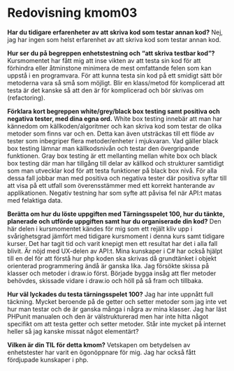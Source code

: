 ---
---
Redovisning kmom03
=========================
**Har du tidigare erfarenheter av att skriva kod som testar annan kod?**
Nej, jag har ingen som helst erfarenhet av att skriva kod som testar annan kod.

**Hur ser du på begreppen enhetstestning och “att skriva testbar kod”?** Kursmomentet har fått mig att inse vikten av att testa sin kod för att förhindra eller åtminstone minimera de mest omfattande felen som kan uppstå i en programvara. För att kunna testa sin kod på ett smidigt sätt bör metoderna vara så små som möjligt. Blir en klass/metod för komplicerad att testa är det kanske så att den är för komplicerad och bör skrivas om (refactoring).

**Förklara kort begreppen white/grey/black box testing samt positiva och negativa tester, med dina egna ord.**
White box testing innebär att man har kännedom om källkoden/algoritmer och kan skriva kod som testar de olika metoder som finns var och en. Detta kan även utsträckas till ett flöde av tester som inbegriper flera metoder/enheter i mjukvaran. Vad gäller black box testing lämnar man källkodsnivån och testar den övergripande funktionen. Gray box testing är ett mellanting mellan white box och black box testing där man har tillgång till delar av källkod och strukturer samtidigt som man utvecklar kod för att testa funktioner på black box nivå. För alla dessa fall jobbar man med positiva och negativa tester där positiva syftar till att visa på ett utfall som överensstämmer med ett korrekt hanterande av applikationen. Negativ testning har som syfte att påvisa fel när API:t matas med felaktiga data.

**Berätta om hur du löste uppgiften med Tärningsspelet 100, hur du tänkte, planerade och utförde uppgiften samt hur du organiserade din kod?**
Den här delen i kursmomentet kändes för mig som ett rejält kliv upp i svårighetsgrad jämfört med tidigare kursmoment i denna kurs samt tidigare kurser. Det har tagit tid och varit knepigt men ett resultat har det i alla fall blivit. Är nöjd med UX-delen av API:t. Mina kunskaper i C# har också hjälpt till en del för att förstå hur php koden ska skrivas då grundtänket i objekt orienterad programmering ändå är ganska lika.
Jag försökte skissa på klasser och metoder i draw.io först. Började bygga insåg att fler metoder behövdes, skissade vidare i draw.io och höll på så fram och tillbaka.

**Hur väl lyckades du testa tärningsspelet 100?**
Jag har inte uppnått full täckning. Mycket beroende på de getter och setter metoder som jag inte vet hur man testar och de är ganska många i några av mina klasser. Jag har läst PHPunit manualen och den är välstrukturerad men har inte hitta något specifikt om att testa getter och setter metoder. Står inte mycket på internet heller så jag kanske missat något elementärt?

**Vilken är din TIL för detta kmom?**
Vetskapen om betydelsen av enhetstester har varit en ögonöppnare för mig. Jag har också fått fördjupade kunskaper i php.    
